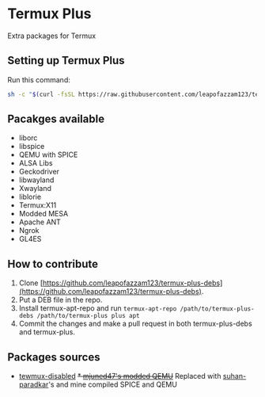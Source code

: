 # Termux Plus
Extra packages for Termux
## Setting up Termux Plus
Run this command:
```bash
sh -c "$(curl -fsSL https://raw.githubusercontent.com/leapofazzam123/termux-plus/master/install.sh)"
```
## Pacakges available
* liborc 
* libspice 
* QEMU with SPICE
* ALSA Libs
* Geckodriver
* libwayland
* Xwayland
* liblorie
* Termux:X11
* Modded MESA
* Apache ANT
* Ngrok
* GL4ES
## How to contribute
1. Clone [https://github.com/leapofazzam123/termux-plus-debs](https://github.com/leapofazzam123/termux-plus-debs).
2. Put a DEB file in the repo.
3. Install termux-apt-repo and run `termux-apt-repo /path/to/termux-plus-debs /path/to/termux-plus plus apt`
4. Commit the changes and make a pull request in both termux-plus-debs and termux-plus.
## Packages sources
* [tewmux-disabled](https://github.com/suhan-paradkar/tewmux-disabled)
~~* [mjuned47's modded QEMU](https://github.com/mjuned47/qemu-termux)~~ Replaced with [suhan-paradkar](https://github.com/suhan-paradkar)'s and mine compiled SPICE and QEMU
